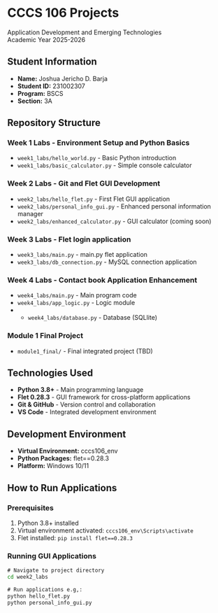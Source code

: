 # CCCS 106 Projects
Application Development and Emerging Technologies  
Academic Year 2025-2026

## Student Information
- **Name:** Joshua Jericho D. Barja
- **Student ID:** 231002307
- **Program:** BSCS
- **Section:** 3A

## Repository Structure

### Week 1 Labs - Environment Setup and Python Basics
- `week1_labs/hello_world.py` - Basic Python introduction
- `week1_labs/basic_calculator.py` - Simple console calculator

### Week 2 Labs - Git and Flet GUI Development
- `week2_labs/hello_flet.py` - First Flet GUI application
- `week2_labs/personal_info_gui.py` - Enhanced personal information manager
- `week2_labs/enhanced_calculator.py` - GUI calculator (coming soon)

### Week 3 Labs - Flet login application
- `week3_labs/main.py` - main.py flet application
- `week3_labs/db_connection.py` - MySQL connection application

### Week 4 Labs - Contact book Application Enhancement
- `week4_labs/main.py` - Main program code
- `week4_labs/app_logic.py` - Logic module
- - `week4_labs/database.py` - Database (SQLlite)

### Module 1 Final Project
- `module1_final/` - Final integrated project (TBD)

## Technologies Used
- **Python 3.8+** - Main programming language
- **Flet 0.28.3** - GUI framework for cross-platform applications
- **Git & GitHub** - Version control and collaboration
- **VS Code** - Integrated development environment

## Development Environment
- **Virtual Environment:** cccs106_env
- **Python Packages:** flet==0.28.3
- **Platform:** Windows 10/11

## How to Run Applications

### Prerequisites
1. Python 3.8+ installed
2. Virtual environment activated: `cccs106_env\Scripts\activate`
3. Flet installed: `pip install flet==0.28.3`

### Running GUI Applications
```cmd
# Navigate to project directory
cd week2_labs

# Run applications e.g,:
python hello_flet.py
python personal_info_gui.py
